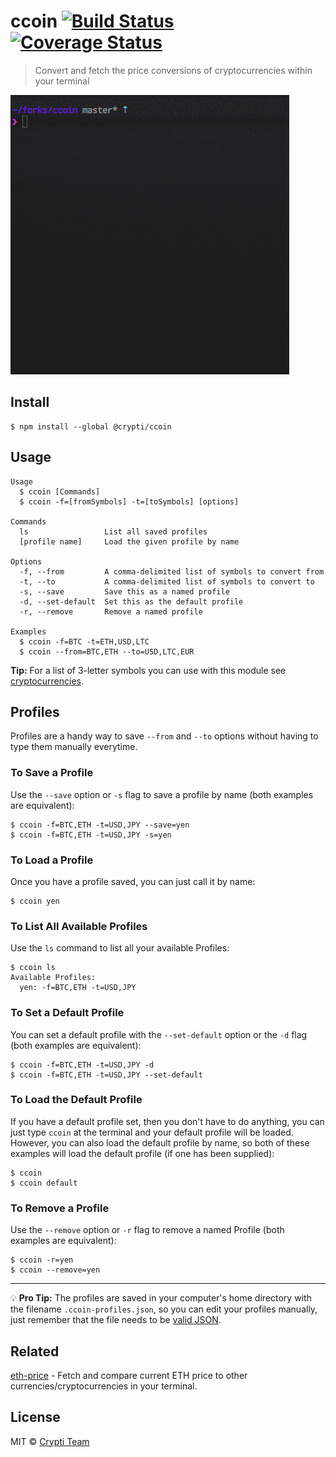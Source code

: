 # ccoin [![Build Status](https://travis-ci.org/crypti/ccoin.svg?branch=master)](https://travis-ci.org/crypti/ccoin) [![Coverage Status](https://coveralls.io/repos/github/crypti/ccoin/badge.svg?branch=master)](https://coveralls.io/github/crypti/ccoin?branch=master)

> Convert and fetch the price conversions of cryptocurrencies within your terminal

![demo](media/demo.gif)

## Install

```
$ npm install --global @crypti/ccoin
```

## Usage

```
Usage
  $ ccoin [Commands]
  $ ccoin -f=[fromSymbols] -t=[toSymbols] [options]

Commands
  ls                 List all saved profiles
  [profile name]     Load the given profile by name

Options
  -f, --from         A comma-delimited list of symbols to convert from
  -t, --to           A comma-delimited list of symbols to convert to
  -s, --save         Save this as a named profile
  -d, --set-default  Set this as the default profile
  -r, --remove       Remove a named profile

Examples
  $ ccoin -f=BTC -t=ETH,USD,LTC
  $ ccoin --from=BTC,ETH --to=USD,LTC,EUR
```

**Tip:** For a list of 3-letter symbols you can use with this module see [cryptocurrencies](https://github.com/crypti/cryptocurrencies).

## Profiles

Profiles are a handy way to save `--from` and `--to` options without having to type
them manually everytime.

### To Save a Profile

Use the `--save` option or `-s` flag to save a profile by name (both examples are equivalent):

```
$ ccoin -f=BTC,ETH -t=USD,JPY --save=yen
$ ccoin -f=BTC,ETH -t=USD,JPY -s=yen
```

### To Load a Profile

Once you have a profile saved, you can just call it by name:

```
$ ccoin yen
```

### To List All Available Profiles

Use the `ls` command to list all your available Profiles:

```
$ ccoin ls
Available Profiles:
  yen: -f=BTC,ETH -t=USD,JPY
```

### To Set a Default Profile

You can set a default profile with the `--set-default` option or the `-d` flag (both examples are equivalent):

```
$ ccoin -f=BTC,ETH -t=USD,JPY -d
$ ccoin -f=BTC,ETH -t=USD,JPY --set-default
```

### To Load the Default Profile

If you have a default profile set, then you don't have to do anything, you can just type
`ccoin` at the terminal and your default profile will be loaded. However, you can also
load the default profile by name, so both of these examples will load the default profile
(if one has been supplied):

```
$ ccoin
$ ccoin default
```

### To Remove a Profile

Use the `--remove` option or `-r` flag to remove a named Profile (both examples are equivalent):

```
$ ccoin -r=yen
$ ccoin --remove=yen
```

___

:bulb: **Pro Tip:** The profiles are saved in your computer's home directory with
the filename `.ccoin-profiles.json`, so you can edit your profiles manually, just
remember that the file needs to be [valid JSON](https://jsonlint.com/).

## Related

[eth-price](https://github.com/crypti/eth-price) - Fetch and compare current ETH price to other currencies/cryptocurrencies in your terminal.

## License

MIT © [Crypti Team](https://github.com/crypti/ccoin)
